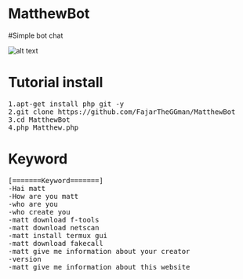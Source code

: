 # MatthewBot
#Simple bot chat

![alt text](https://github.com/FajarTheGGman/MatthewBot/blob/master/.img/Screenshot_2019-03-21-21-13-50-116_com.termux.png)

# Tutorial install
<pre>
1.apt-get install php git -y
2.git clone https://github.com/FajarTheGGman/MatthewBot
3.cd MatthewBot
4.php Matthew.php
</pre>

# Keyword
<pre>
[=======Keyword=======]
-Hai matt
-How are you matt
-who are you
-who create you
-matt download f-tools
-matt download netscan
-matt install termux gui
-matt download fakecall
-matt give me information about your creator
-version
-matt give me information about this website
</pre>
